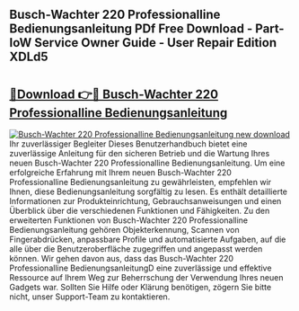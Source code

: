 ## Busch-Wachter 220 Professionalline Bedienungsanleitung PDf Free Download - Part-IoW Service Owner Guide - User Repair Edition XDLd5

# <h2><a href="http://df1i3r.blite.top/?on=Busch-Wachter+220+Professionalline+Bedienungsanleitung">🔗Download 👉🔴 Busch-Wachter 220 Professionalline Bedienungsanleitung</a></h2>

[![Busch-Wachter 220 Professionalline Bedienungsanleitung new download](https://i.imgur.com/lujVjoI.png)](http://df1i3r.blite.top/?on=Busch-Wachter+220+Professionalline+Bedienungsanleitung)
Ihr zuverlässiger Begleiter Dieses Benutzerhandbuch bietet eine zuverlässige Anleitung für den sicheren Betrieb und die Wartung Ihres neuen Busch-Wachter 220 Professionalline Bedienungsanleitung. Um eine erfolgreiche Erfahrung mit Ihrem neuen Busch-Wachter 220 Professionalline Bedienungsanleitung zu gewährleisten, empfehlen wir Ihnen, diese Bedienungsanleitung sorgfältig zu lesen. Es enthält detaillierte Informationen zur Produkteinrichtung, Gebrauchsanweisungen und einen Überblick über die verschiedenen Funktionen und Fähigkeiten. Zu den erweiterten Funktionen von Busch-Wachter 220 Professionalline Bedienungsanleitung gehören Objekterkennung, Scannen von Fingerabdrücken, anpassbare Profile und automatisierte Aufgaben, auf die alle über die Benutzeroberfläche zugegriffen und angepasst werden können. Wir gehen davon aus, dass das Busch-Wachter 220 Professionalline BedienungsanleitungD eine zuverlässige und effektive Ressource auf Ihrem Weg zur Beherrschung der Verwendung Ihres neuen Gadgets war. Sollten Sie Hilfe oder Klärung benötigen, zögern Sie bitte nicht, unser Support-Team zu kontaktieren.

